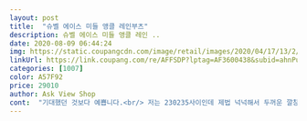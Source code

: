 ```yaml
---
layout: post 
title:  "슈벨 에이스 미들 앵클 레인부츠" 
description: 슈벨 에이스 미들 앵클 레인 ..
date: 2020-08-09 06:44:24 
img: https://static.coupangcdn.com/image/retail/images/2020/04/17/13/2/8cafde30-4492-4458-bd14-d5485862ba56.jpg 
linkUrl: https://link.coupang.com/re/AFFSDP?lptag=AF3600438&subid=ahnPublicAsk&pageKey=1487135844&itemId=2553523101&vendorItemId=70546073089&traceid=V0-113-6d2ec99c8e3903ab 
categories: [1007] 
color: A57F92 
price: 29010 
author: Ask View Shop 
cont:  "기대했던 것보다 예쁩니다.<br/> 저는 230235사이인데 제법 넉넉해서 두꺼운 깔창하나 깔고 신어야 할것 같아요.<br/> 다른 브랜드 230 샀다가 작아서 반품시켰는데 이번엔 너무 크네요.<br/> 그래도 널널해야 발도 편하겠지요<br/>너무 만족합니다<br/>심한 냄새도 안나고 디자인도 맘에 듭니다  깔창 뒤꿈치 부분이 위로 삐져나와 불편해서 조금 잘라주니 불편함 1도 없어요<br/>정사이즈로 샀는데 넉넉하게 신으려면 한 사이즈 크게 사도 될듯해요.<br/> 비 자주 오는데 요긴하게 잘 쓰고 있습니다.<br/><br/>" 
---
```

